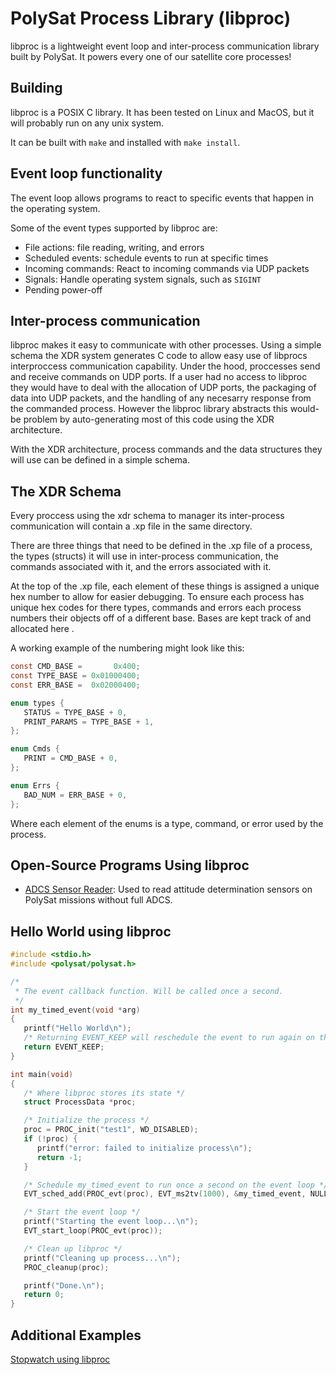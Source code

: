 # PolySat Process Library (libproc)

libproc is a lightweight event loop and inter-process communication library built by PolySat.
It powers every one of our satellite core processes!

## Building

libproc is a POSIX C library.
It has been tested on Linux and MacOS, but it will probably run on any unix system.

It can be built with `make` and installed with `make install`.

## Event loop functionality

The event loop allows programs to react to specific events that happen in the operating system.

Some of the event types supported by libproc are:
- File actions: file reading, writing, and errors
- Scheduled events: schedule events to run at specific times
- Incoming commands: React to incoming commands via UDP packets
- Signals: Handle operating system signals, such as `SIGINT`
- Pending power-off

## Inter-process communication

libproc makes it easy to communicate with other processes. 
Using a simple schema the XDR system generates C code to allow easy use of libprocs interproccess communication capability.
Under the hood, proccesses send and receive commands on UDP ports. If a user had no access to libproc they would have to deal with the
allocation of UDP ports, the packaging of data into UDP packets, and the handling of any necesarry response from the commanded process. 
However the libproc library abstracts this would-be problem by auto-generating most of this code using the XDR architecture.

With the XDR architecture, process commands and the data structures they will use can be defined in a simple schema.

## The XDR Schema

Every proccess using the xdr schema to manager its inter-process communication will contain a .xp file in the same directory.

There are three things that need to be defined in the .xp file of a process, the types (structs) it will use in inter-process communication, the commands associated with it, and the errors associated with it.

At the top of the .xp file, each element of these things is assigned a unique hex number to allow for easier debugging. To ensure each process has unique hex codes for there types, commands and errors each process numbers their objects off of a different base. Bases are kept track of and allocated here <insert base doc>.

A working example of the numbering might look like this:
```c
const CMD_BASE =       0x400;
const TYPE_BASE = 0x01000400;
const ERR_BASE =  0x02000400;

enum types {
   STATUS = TYPE_BASE + 0,
   PRINT_PARAMS = TYPE_BASE + 1,
};

enum Cmds {
   PRINT = CMD_BASE + 0,
};

enum Errs {
   BAD_NUM = ERR_BASE + 0,
};
```
Where each element of the enums is a type, command, or error used by the process.


## Open-Source Programs Using libproc

- [ADCS Sensor Reader](https://github.com/PolySat/adcs-sensor-reader): Used to read attitude determination sensors on PolySat missions without full ADCS.

## Hello World using libproc

```c
#include <stdio.h>
#include <polysat/polysat.h>

/*
 * The event callback function. Will be called once a second.
 */
int my_timed_event(void *arg)
{
   printf("Hello World\n");
   /* Returning EVENT_KEEP will reschedule the event to run again on the event loop */
   return EVENT_KEEP;
}

int main(void)
{
   /* Where libproc stores its state */
   struct ProcessData *proc;

   /* Initialize the process */
   proc = PROC_init("test1", WD_DISABLED);
   if (!proc) {
      printf("error: failed to initialize process\n");
      return -1;
   }

   /* Schedule my_timed_event to run once a second on the event loop */
   EVT_sched_add(PROC_evt(proc), EVT_ms2tv(1000), &my_timed_event, NULL);

   /* Start the event loop */
   printf("Starting the event loop...\n");
   EVT_start_loop(PROC_evt(proc));

   /* Clean up libproc */
   printf("Cleaning up process...\n");
   PROC_cleanup(proc);

   printf("Done.\n");
   return 0;
}
```
## Additional Examples
[Stopwatch using libproc](https://github.com/PolySat/libproc/tree/master/programs/stopwatch_example)
